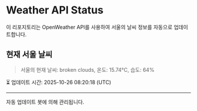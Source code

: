 
# Weather API Status

이 리포지토리는 OpenWeather API를 사용하여 서울의 날씨 정보를 자동으로 업데이트합니다.

## 현재 서울 날씨
> 서울의 현재 날씨: broken clouds, 온도: 15.74°C, 습도: 64%

⏳ 업데이트 시간: 2025-10-26 08:20:18 (UTC)

---
자동 업데이트 봇에 의해 관리됩니다.
